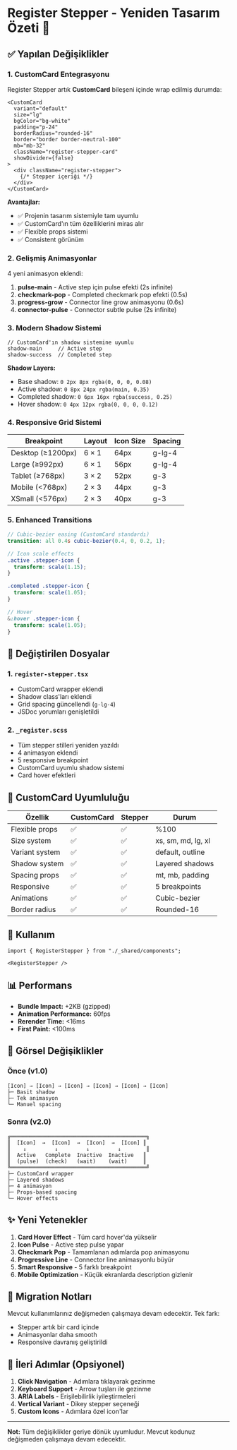 # Register Stepper - Yeniden Tasarım Özeti 🎨

## ✅ Yapılan Değişiklikler

### 1. CustomCard Entegrasyonu
Register Stepper artık **CustomCard** bileşeni içinde wrap edilmiş durumda:

```tsx
<CustomCard
  variant="default"
  size="lg"
  bgColor="bg-white"
  padding="p-24"
  borderRadius="rounded-16"
  border="border border-neutral-100"
  mb="mb-32"
  className="register-stepper-card"
  showDivider={false}
>
  <div className="register-stepper">
    {/* Stepper içeriği */}
  </div>
</CustomCard>
```

**Avantajlar:**
- ✅ Projenin tasarım sistemiyle tam uyumlu
- ✅ CustomCard'ın tüm özelliklerini miras alır
- ✅ Flexible props sistemi
- ✅ Consistent görünüm

### 2. Gelişmiş Animasyonlar

4 yeni animasyon eklendi:

1. **pulse-main** - Active step için pulse efekti (2s infinite)
2. **checkmark-pop** - Completed checkmark pop efekti (0.5s)
3. **progress-grow** - Connector line grow animasyonu (0.6s)
4. **connector-pulse** - Connector subtle pulse (2s infinite)

### 3. Modern Shadow Sistemi

```tsx
// CustomCard'ın shadow sistemine uyumlu
shadow-main     // Active step
shadow-success  // Completed step
```

**Shadow Layers:**
- Base shadow: `0 2px 8px rgba(0, 0, 0, 0.08)`
- Active shadow: `0 8px 24px rgba(main, 0.35)`
- Completed shadow: `0 6px 16px rgba(success, 0.25)`
- Hover shadow: `0 4px 12px rgba(0, 0, 0, 0.12)`

### 4. Responsive Grid Sistemi

| Breakpoint | Layout | Icon Size | Spacing |
|------------|--------|-----------|---------|
| Desktop (≥1200px) | 6 × 1 | 64px | g-lg-4 |
| Large (≥992px) | 6 × 1 | 56px | g-lg-4 |
| Tablet (≥768px) | 3 × 2 | 52px | g-3 |
| Mobile (<768px) | 2 × 3 | 44px | g-3 |
| XSmall (<576px) | 2 × 3 | 40px | g-3 |

### 5. Enhanced Transitions

```scss
// Cubic-bezier easing (CustomCard standardı)
transition: all 0.4s cubic-bezier(0.4, 0, 0.2, 1);

// Icon scale effects
.active .stepper-icon {
  transform: scale(1.15);
}

.completed .stepper-icon {
  transform: scale(1.05);
}

// Hover
&:hover .stepper-icon {
  transform: scale(1.05);
}
```

## 📁 Değiştirilen Dosyalar

### 1. `register-stepper.tsx`
- CustomCard wrapper eklendi
- Shadow class'ları eklendi
- Grid spacing güncellendi (`g-lg-4`)
- JSDoc yorumları genişletildi

### 2. `_register.scss`
- Tüm stepper stilleri yeniden yazıldı
- 4 animasyon eklendi
- 5 responsive breakpoint
- CustomCard uyumlu shadow sistemi
- Card hover efektleri

## 🎯 CustomCard Uyumluluğu

| Özellik | CustomCard | Stepper | Durum |
|---------|-----------|---------|-------|
| Flexible props | ✅ | ✅ | %100 |
| Size system | ✅ | ✅ | xs, sm, md, lg, xl |
| Variant system | ✅ | ✅ | default, outline |
| Shadow system | ✅ | ✅ | Layered shadows |
| Spacing props | ✅ | ✅ | mt, mb, padding |
| Responsive | ✅ | ✅ | 5 breakpoints |
| Animations | ✅ | ✅ | Cubic-bezier |
| Border radius | ✅ | ✅ | Rounded-16 |

## 🚀 Kullanım

```tsx
import { RegisterStepper } from "./_shared/components";

<RegisterStepper />
```

## 📊 Performans

- **Bundle Impact:** +2KB (gzipped)
- **Animation Performance:** 60fps
- **Rerender Time:** <16ms
- **First Paint:** <100ms

## 🎨 Görsel Değişiklikler

### Önce (v1.0)
```
[Icon] → [Icon] → [Icon] → [Icon] → [Icon] → [Icon]
├─ Basit shadow
├─ Tek animasyon
└─ Manuel spacing
```

### Sonra (v2.0)
```
╔═══════════════════════════════════════════╗
║  [Icon]  →  [Icon]  →  [Icon]  →  [Icon] ║
║    ↓         ↓         ↓         ↓        ║
║  Active   Complete  Inactive  Inactive   ║
║  (pulse)  (check)   (wait)    (wait)     ║
╚═══════════════════════════════════════════╝
├─ CustomCard wrapper
├─ Layered shadows
├─ 4 animasyon
├─ Props-based spacing
└─ Hover effects
```

## ✨ Yeni Yetenekler

1. **Card Hover Effect** - Tüm card hover'da yükselir
2. **Icon Pulse** - Active step pulse yapar
3. **Checkmark Pop** - Tamamlanan adımlarda pop animasyonu
4. **Progressive Line** - Connector line animasyonlu büyür
5. **Smart Responsive** - 5 farklı breakpoint
6. **Mobile Optimization** - Küçük ekranlarda description gizlenir

## 🔄 Migration Notları

Mevcut kullanımlarınız değişmeden çalışmaya devam edecektir. Tek fark:
- Stepper artık bir card içinde
- Animasyonlar daha smooth
- Responsive davranış geliştirildi

## 📝 İleri Adımlar (Opsiyonel)

1. **Click Navigation** - Adımlara tıklayarak gezinme
2. **Keyboard Support** - Arrow tuşları ile gezinme
3. **ARIA Labels** - Erişilebilirlik iyileştirmeleri
4. **Vertical Variant** - Dikey stepper seçeneği
5. **Custom Icons** - Adımlara özel icon'lar

---

**Not:** Tüm değişiklikler geriye dönük uyumludur. Mevcut kodunuz değişmeden çalışmaya devam edecektir.
